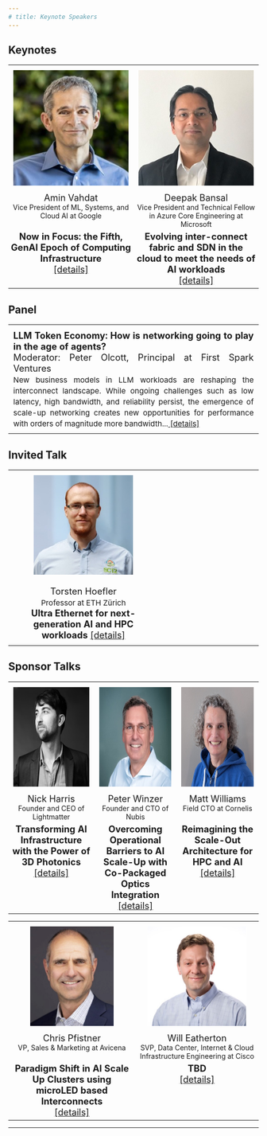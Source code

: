 ```yaml
---
# title: Keynote Speakers
---
```

<!-- <div style="max-width: 850px; margin: 0 auto; text-align: center">
  <div style="text-align: center; font-size: 30px">
    <a href="attendee_instructions.html" style="color:white; background-color: red">Click here to REGISTER or JOIN the event!</a><br><br>
  </div>
</div> -->

## Keynotes


<table class="keynote-table" style="width:100%; border-collapse: collapse;">
  <tbody>
    <!-- Row: photos -->
    <tr>
      <td style="width:50%; text-align:center; padding:10px; border:none;">
        <img src="/assets/img/amin_photo.jpg" alt="Amin Vahdat" style="width:250px; height:auto;">
      </td>
      <td style="width:50%; text-align:center; padding:10px; border:none;">
        <img src="/assets/img/speaker-deepak-size250.jpeg" alt="Deepak Bansal" style="width:250px; height:auto;">
      </td>
    </tr>
    <!-- Row: names -->
    <tr>
      <td style="text-align:center; padding:0px; border:none; font-size: 1.3em;">Amin Vahdat</td>
      <td style="text-align:center; padding:0px; border:none; font-size: 1.3em;">Deepak Bansal</td>
    </tr>
    <!-- Row: affiliations -->
    <tr>
      <td style="vertical-align:top; text-align:center; padding:0px; border:none; font-size: 1em;">
        Vice President of ML, Systems, and Cloud AI at Google
      </td>
      <td style="vertical-align:top; text-align:center; padding:0px; border:none; font-size: 1em;">
        Vice President and Technical Fellow in Azure Core Engineering at Microsoft
      </td>
    </tr>
    <!-- Row: titles + details link -->
    <tr>
      <td style="vertical-align:top; text-align:center; padding:5px; border:none; font-size: 1.3em;">
        <strong>Now in Focus: the Fifth, GenAI Epoch of Computing Infrastructure</strong> <br> <a href="keynotes-amin.html">[details]</a>
      </td>
      <td style="vertical-align:top; text-align:center; padding:5px; border:none; font-size: 1.3em;">
        <strong>Evolving inter-connect fabric and SDN in the cloud to meet the needs of AI workloads</strong> <br> <a href="keynotes-deepak.html">[details]</a>
      </td>
    </tr>
  </tbody>
</table>



## Panel

<table style="width: 100%; border-collapse: collapse; border: none;">
  <tbody>
    <tr style="vertical-align: top; text-align: left;  font-size: 1.3em;">
      <td style="width: 60%; padding: 10px; border: none; text-align: justify;">
        <large><strong>LLM Token Economy: How is networking going to play in the age of agents?</strong></large>  <br>
        Moderator: Peter Olcott, Principal at First Spark Ventures <br>
        <small>  New business models in LLM workloads are reshaping the interconnect landscape. While ongoing challenges such as low latency, high bandwidth, and reliability persist, the emergence of scale-up networking creates new opportunities for performance with orders of magnitude more bandwidth...<a href="keynotes-panel.html"> [details]</a></small>
      </td>
    </tr>
  </tbody>
</table>



## Invited Talk


<table style="width: 100%; border-collapse: collapse; border: none;">
  <tbody>
    <tr style="vertical-align: top; text-align: center;  font-size: 1.3em;">
      <td style="width: 60%; padding: 10px; border: none;">
        <img src="/assets/img/hoefler_dinfk.jpg" style="width: 200px; height: auto; display: block; margin-left: auto; margin-right: auto;" alt="hoefler Photo"> <br>
        Torsten Hoefler <br>
        <small>Professor at ETH Zürich</small> <br>
        <strong>Ultra Ethernet for next-generation AI and HPC workloads</strong> <a href="keynotes-torsten.html">[details]</a>
      </td>
      <td style="width: 40%; padding: 10px; border: none;">
        &nbsp; </td>
      <!-- <td style="width: 33%; padding: 10px; border: none;">
        &nbsp; </td> -->
    </tr>
  </tbody>
</table>



## Sponsor Talks

<table class="keynote-table" style="width:100%; border-collapse: collapse;">
  <tbody>
    <!-- Row: photos -->
    <tr>
      <td style="width:25%; text-align:center; padding:10px; border:none;">
        <img src="/assets/img/Nick_lightmatter.jpeg" alt="Nick Harris" style="width:auto; height:200px;">
      </td>
      <td style="width:25%; text-align:center; padding:10px; border:none;">
        <img src="/assets/img/Peter_nubis.jpg" alt="Peter Winzer" style="width:auto; height:200px;">
      </td>
      <td style="width:25%; text-align:center; padding:10px; border:none;">
        <img src="/assets/img/cornelis-matt.jpg" alt="Matt Williams" style="width:auto; height:200px;">
      </td>
    </tr>
    <!-- Row: names -->
    <tr>
      <td style="text-align:center; padding:0px; border:none; font-size: 1.3em;">Nick Harris</td>
      <td style="text-align:center; padding:0px; border:none; font-size: 1.3em;">Peter Winzer</td>
      <td style="text-align:center; padding:0px; border:none; font-size: 1.3em;">Matt Williams</td>
    </tr>
    <!-- Row: affiliations -->
    <tr>
      <td style="vertical-align:top; text-align:center; padding:0px; border:none; font-size: 1em;">
        Founder and CEO of Lightmatter
      </td>
      <td style="vertical-align:top; text-align:center; padding:0px; border:none; font-size: 1em;">
        Founder and CTO of Nubis
      </td>
      <td style="vertical-align:top; text-align:center; padding:0px; border:none; font-size: 1em;">
        Field CTO at Cornelis
      </td>
    </tr>
    <!-- Row: titles + details link -->
    <tr>
      <td style="vertical-align:top; text-align:center; padding:5px; border:none; font-size: 1.3em;">
        <strong>Transforming AI Infrastructure with the Power of 3D Photonics</strong> <br> <a href="keynotes-lightmatter.html">[details]</a>
      </td>
      <td style="vertical-align:top; text-align:center; padding:5px; border:none; font-size: 1.3em;">
        <strong>Overcoming Operational Barriers to AI Scale-Up with Co-Packaged Optics Integration</strong> <br> <a href="keynotes-nubis.html">[details]</a>
      </td>
      <td style="vertical-align:top; text-align:center; padding:5px; border:none; font-size: 1.3em;">
        <strong>Reimagining the Scale-Out Architecture for HPC and AI</strong> <br> <a href="sponsortalk-cornelis.html">[details]</a>
      </td>
    </tr>
  </tbody>
</table>


<table class="keynote-table" style="width:100%; border-collapse: collapse;">
  <tbody>
    <!-- Row: photos -->
    <tr>
      <td style="width:25%; text-align:center; padding:10px; border:none;">
        <img src="/assets/img/avicena_chris.jpg" alt="Chris Pfistner" style="width:auto; height:200px;">
      </td>
      <td style="width:25%; text-align:center; padding:10px; border:none;">
        <img src="/assets/img/cisco-will.jpg" alt="Will Eatherton" style="width:auto; height:200px;">
      </td>
    </tr>
    <!-- Row: names -->
    <tr>
      <td style="text-align:center; padding:0px; border:none; font-size: 1.3em;">Chris Pfistner</td>
      <td style="text-align:center; padding:0px; border:none; font-size: 1.3em;">Will Eatherton</td>
    </tr>
    <!-- Row: affiliations -->
    <tr>
      <td style="vertical-align:top; text-align:center; padding:0px; border:none; font-size: 1em;">
        VP, Sales & Marketing at Avicena
      </td>
      <td style="vertical-align:top; text-align:center; padding:0px; border:none; font-size: 1em;">
        SVP, Data Center, Internet & Cloud Infrastructure Engineering at Cisco
      </td>
    </tr>
    <!-- Row: titles + details link -->
    <tr>
      <td style="vertical-align:top; text-align:center; padding:5px; border:none; font-size: 1.3em;">
        <strong>Paradigm Shift in AI Scale Up Clusters using microLED based Interconnects</strong> <br> <a href="keynotes-avicena.html">[details]</a>
      </td>
      <td style="vertical-align:top; text-align:center; padding:5px; border:none; font-size: 1.3em;">
        <strong>TBD</strong> <br> <a href="keynotes-cisco.html">[details]</a>
      </td>
    </tr>
  </tbody>
</table>

------------------------


